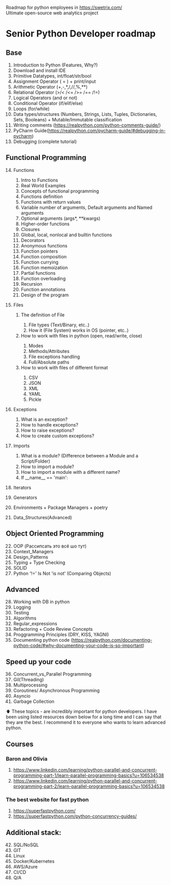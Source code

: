 Roadmap for python employees in https://swetrix.com/ \
Ultimate open-source web analytics project

# Senior Python Developer roadmap

## Base
1. Introduction to Python (Features, Why?)
2. Download and install IDE
3. Primitive Datatypes, int/float/str/bool
4. Assignment Operator ( = ) + print/input
5. Arithmetic Operator (+,-,*,/,//,%,**)
6. Relational Operator (>/< /<= />= /== /!=)
7. Logical Operators (and or not)
8. Conditional Operator (if/elif/else)
9. Loops (for/while) 
10. Data types/structures (Numbers, Strings, Lists, Tuples, Dictionaries, Sets, Booleans) + Mutable/Immutable
    classification
11. Writing comments (https://realpython.com/python-comments-guide/)
12. PyCharm Guide(https://realpython.com/pycharm-guide/#debugging-in-pycharm)
13. Debugging (complete tutorial)

## Functional Programming
14. Functions
    <ol>
    <li>Intro to Functions</li>
    <li>Real World Examples</li>
    <li>Concepts of functional programming</li>
    <li>Functions definition</li>
    <li>Functions with return values</li>
    <li>Variable number of arguments, Default arguments and Named arguments</li>
    <li>Optional arguments (args*, **kwargs)</li>
    <li>Higher-order functions</li>
    <li>Closures</li>
    <li>Global, local, nonlocal and builtin functions</li>
    <li>Decorators</li>
    <li>Anonymous functions</li>
    <li>Function pointers</li>
    <li>Function composition</li>
    <li>Function currying</li>
    <li>Function memoization</li>
    <li>Partial functions</li>
    <li>Function overloading</li>
    <li>Recursion</li>
    <li>Function annotations</li>
    <li>Design of the program</li>
    </ol>

15. Files
    <ol>
    <li>The definition of File</li>
    
    1. File types (Text/Binary, etc..)
    2. How it (File System) works in OS (pointer, etc..)
    <li>How to work with files in python (open, read/write, close)</li>
    
    1. Modes
    2. Methods/Attributes
    3. File exceptions handling
    4. Full/Absolute paths
    
    <li>How to work with files of different format</li>
    
    1. CSV
    2. JSON
    3. XML
    4. YAML
    5. Pickle
    </ol>

16. Exceptions
    <ol>
    <li>What is an exception?</li>
    <li>How to handle exceptions?</li>
    <li>How to raise exceptions?</li>
    <li>How to create custom exceptions?</li>
    </ol>

17. Imports
    <ol>
    <li>What is a module? (Difference between a Module and a Script/Folder)</li>
    <li>How to import a module?</li>
    <li>How to import a module with a different name?</li>
    <li>If __name__ == 'main':</li>
    </ol>
    
18. Iterators
19. Generators
20. Environments + Package Managers + poetry
21. Data_Structures(Advanced)

## Object Oriented Programming
22. OOP (Рассипсать это всё шо тут)
23. Context_Managers
24. Design_Patterns
25. Typing + Type Checking
26. SOLID
27. Python '!=' Is Not 'is not' (Comparing Objects)

## Advanced
28. Working with DB in python
29. Logging
30. Testing
31. Algorithms
32. Regular_expressions
33. Refactoring + Code Review Concepts
34. Proggramming Principles (DRY, KISS, YAGNI)
35. Documenting python code (https://realpython.com/documenting-python-code/#why-documenting-your-code-is-so-important)

## Speed up your code
36. Concurrent_vs_Parallel Programming
37. Gil(Threading)
38. Multiprocessing
39. Coroutines/ Asynchronous Programming
40. Asyncio
41. Garbage Collection

⬆️ These topics - are incredibly important for python developers. I have been using listed resources down below for a long time and I can say that they are the best. I recommend it to everyone who wants to learn advanced python.

## Courses
### Baron and Olivia 

1. https://www.linkedin.com/learning/python-parallel-and-concurrent-programming-part-1/learn-parallel-programming-basics?u=106534538
2. https://www.linkedin.com/learning/python-parallel-and-concurrent-programming-part-2/learn-parallel-programming-basics?u=106534538

### The best website for fast python
1. https://superfastpython.com/
2. https://superfastpython.com/python-concurrency-guides/


## Additional stack:
42. SQL/NoSQL
43. GIT
44. Linux
45. Docker/Kubernetes
46. AWS/Azure
47. CI/CD
48. Q/A












